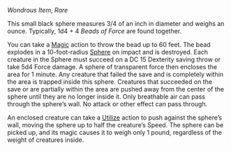 _Wondrous Item, Rare_

This small black sphere measures 3/4 of an inch in diameter and weighs an ounce. Typically, 1d4 + 4 _Beads of Force_ are found together.

You can take a [Magic](https://www.dndbeyond.com/sources/dnd/free-rules/rules-glossary#MagicAction) action to throw the bead up to 60 feet. The bead explodes in a 10-foot-radius [Sphere](https://www.dndbeyond.com/sources/dnd/free-rules/rules-glossary#SphereAreaofEffect) on impact and is destroyed. Each creature in the Sphere must succeed on a DC 15 Dexterity saving throw or take 5d4 Force damage. A sphere of transparent force then encloses the area for 1 minute. Any creature that failed the save and is completely within the area is trapped inside this sphere. Creatures that succeeded on the save or are partially within the area are pushed away from the center of the sphere until they are no longer inside it. Only breathable air can pass through the sphere’s wall. No attack or other effect can pass through.

An enclosed creature can take a [Utilize](https://www.dndbeyond.com/sources/dnd/free-rules/rules-glossary#UtilizeAction) action to push against the sphere’s wall, moving the sphere up to half the creature’s Speed. The sphere can be picked up, and its magic causes it to weigh only 1 pound, regardless of the weight of creatures inside.